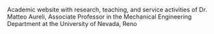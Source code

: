 Academic website with research, teaching, and service activities of Dr. Matteo Aureli, Associate Professor in the Mechanical Engineering Department at the University of Nevada, Reno
